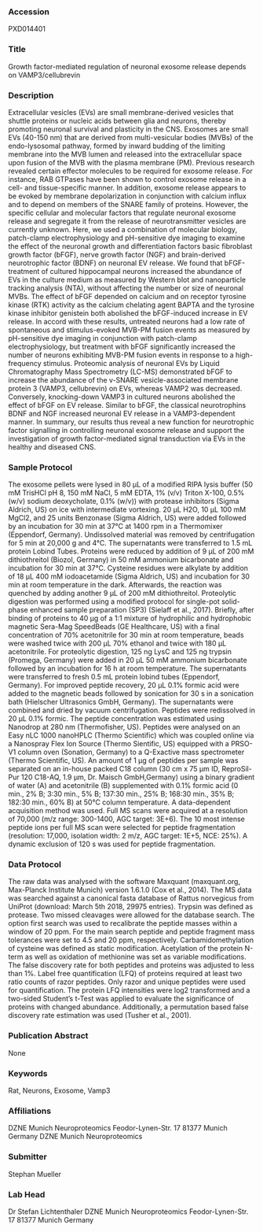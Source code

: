 ### Accession
PXD014401

### Title
Growth factor-mediated regulation of neuronal exosome release depends on VAMP3/cellubrevin

### Description
Extracellular vesicles (EVs) are small membrane-derived vesicles that shuttle proteins or nucleic acids between glia and neurons, thereby promoting neuronal survival and plasticity in the CNS. Exosomes are small EVs (40-150 nm) that are derived from multi-vesicular bodies (MVBs) of the endo-lysosomal pathway, formed by inward budding of the limiting membrane into the MVB lumen and released into the extracellular space upon fusion of the MVB with the plasma membrane (PM). Previous research revealed certain effector molecules to be required for exosome release. For instance, RAB GTPases have been shown to control exosome release in a cell- and tissue-specific manner. In addition, exosome release appears to be evoked by membrane depolarization in conjunction with calcium influx and to depend on members of the SNARE family of proteins. However, the specific cellular and molecular factors that regulate neuronal exosome release and segregate it from the release of neurotransmitter vesicles are currently unknown. Here, we used a combination of molecular biology, patch-clamp electrophysiology and pH-sensitive dye imaging to examine the effect of the neuronal growth and differentiation factors basic fibroblast growth factor (bFGF), nerve growth factor (NGF) and brain-derived neurotrophic factor (BDNF) on neuronal EV release. We found that bFGF-treatment of cultured hippocampal neurons increased the abundance of EVs in the culture medium as measured by Western blot and nanoparticle tracking analysis (NTA), without affecting the number or size of neuronal MVBs. The effect of bFGF depended on calcium and on receptor tyrosine kinase (RTK) activity as the calcium chelating agent BAPTA and the tyrosine kinase inhibitor genistein both abolished the bFGF-induced increase in EV release. In accord with these results, untreated neurons had a low rate of spontaneous and stimulus-evoked MVB-PM fusion events as measured by pH-sensitive dye imaging in conjunction with patch-clamp electrophysiology, but treatment with bFGF significantly increased the number of neurons exhibiting MVB-PM fusion events in response to a high-frequency stimulus. Proteomic analysis of neuronal EVs by Liquid Chromatography Mass Spectrometry (LC-MS) demonstrated bFGF to increase the abundance of the v-SNARE vesicle-associated membrane protein 3 (VAMP3, cellubrevin) on EVs, whereas VAMP2 was decreased. Conversely, knocking-down VAMP3 in cultured neurons abolished the effect of bFGF on EV release. Similar to bFGF, the classical neurotrophins BDNF and NGF increased neuronal EV release in a VAMP3-dependent manner. In summary, our results thus reveal a new function for neurotrophic factor signalling in controlling neuronal exosome release and support the investigation of growth factor-mediated signal transduction via EVs in the healthy and diseased CNS.

### Sample Protocol
The exosome pellets were lysed in 80 µL of a modified RIPA lysis buffer (50 mM TrisHCl pH 8, 150 mM NaCl, 5 mM EDTA, 1% (v/v) Triton X-100, 0.5% (w/v) sodium deoxycholate, 0.1% (w/v)) with protease inhibitors (Sigma Aldrich, US) on ice with intermediate vortexing. 20 µL H2O, 10 µL 100 mM MgCl2, and 25 units Benzonase (Sigma Aldrich, US) were added followed by an incubation for 30 min at 37°C at 1400 rpm in a Thermomixer (Eppendorf, Germany). Undissolved material was removed by centrifugation for 5 min at 20,000 g and 4°C. The supernatants were transferred to 1.5 mL protein Lobind Tubes. Proteins were reduced by addition of 9 µL of 200 mM dithiothreitol (Biozol, Germany) in 50 mM ammonium bicarbonate and incubation for 30 min at 37°C. Cysteine residues were alkylate by addition of 18 µL 400 mM iodoacetamide (Sigma Aldrich, US) and incubation for 30 min at room temperature in the dark. Afterwards, the reaction was quenched by adding another 9 µL of 200 mM dithiothreitol. Proteolytic digestion was performed using a modified protocol for single-pot solid-phase enhanced sample preparation (SP3) (Sielaff et al., 2017). Briefly, after binding of proteins to 40 µg of a 1:1 mixture of hydrophilic and hydrophobic magnetic Sera-Mag SpeedBeads (GE Healthcare, US) with a final concentration of 70% acetonitrile for 30 min at room temperature, beads were washed twice with 200 µL 70% ethanol and twice with 180 µL acetonitrile. For proteolytic digestion, 125 ng LysC and 125 ng trypsin (Promega, Germany) were added in 20 µL 50 mM ammonium bicarbonate followed by an incubation for 16 h at room temperature. The supernatants were transferred to fresh 0.5 mL protein lobind tubes (Eppendorf, Germany). For improved peptide recovery, 20 µL 0.1% formic acid were added to the magnetic beads followed by sonication for 30 s in a sonication bath (Hielscher Ultrasonics GmbH, Germany). The supernatants were combined and dried by vacuum centrifugation. Peptides were redissolved in 20 µL 0.1% formic. The peptide concentration was estimated using Nanodrop at 280 nm (Thermofisher, US). Peptides were analysed on an Easy nLC 1000 nanoHPLC (Thermo Scientific) which was coupled online via a Nanospray Flex Ion Source (Thermo Sientific, US) equipped with a PRSO-V1 column oven (Sonation, Germany) to a Q-Exactive mass spectrometer (Thermo Scientific, US). An amount of 1 µg of peptides per sample was separated on an in-house packed C18 column (30 cm x 75 µm ID, ReproSil-Pur 120 C18-AQ, 1.9 µm, Dr. Maisch GmbH,Germany) using a binary gradient of water (A) and acetonitrile (B) supplemented with 0.1% formic acid (0 min., 2% B; 3:30 min., 5% B; 137:30 min., 25% B; 168:30 min., 35% B; 182:30 min., 60% B) at 50°C column temperature. A data-dependent acquisition method was used. Full MS scans were acquired at a resolution of 70,000 (m/z range: 300-1400, AGC target: 3E+6). The 10 most intense peptide ions per full MS scan were selected for peptide fragmentation (resolution: 17,000, isolation width: 2 m/z, AGC target: 1E+5, NCE: 25%). A dynamic exclusion of 120 s was used for peptide fragmentation.

### Data Protocol
The raw data was analysed with the software Maxquant (maxquant.org, Max-Planck Institute Munich) version 1.6.1.0 (Cox et al., 2014). The MS data was searched against a canonical fasta database of Rattus norvegicus from UniProt (download: March 5th 2018, 29975 entries). Trypsin was defined as protease. Two missed cleavages were allowed for the database search. The option first search was used to recalibrate the peptide masses within a window of 20 ppm. For the main search peptide and peptide fragment mass tolerances were set to 4.5 and 20 ppm, respectively. Carbamidomethylation of cysteine was defined as static modification. Acetylation of the protein N-term as well as oxidation of methionine was set as variable modifications. The false discovery rate for both peptides and proteins was adjusted to less than 1%. Label free quantification (LFQ) of proteins required at least two ratio counts of razor peptides. Only razor and unique peptides were used for quantification. The protein LFQ intensities were log2 transformed and a two-sided Student’s t-Test was applied to evaluate the significance of proteins with changed abundance. Additionally, a permutation based false discovery rate estimation was used (Tusher et al., 2001).

### Publication Abstract
None

### Keywords
Rat, Neurons, Exosome, Vamp3

### Affiliations
DZNE Munich Neuroproteomics Feodor-Lynen-Str. 17 81377 Munich Germany
DZNE Munich Neuroproteomics

### Submitter
Stephan Mueller

### Lab Head
Dr Stefan Lichtenthaler
DZNE Munich Neuroproteomics Feodor-Lynen-Str. 17 81377 Munich Germany


